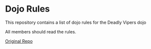 Dojo Rules
==========

This repository contains a list of dojo rules for the Deadly Vipers dojo

All members should read the rules.

[Original Repo](https://github.com/deadlyvipers)

